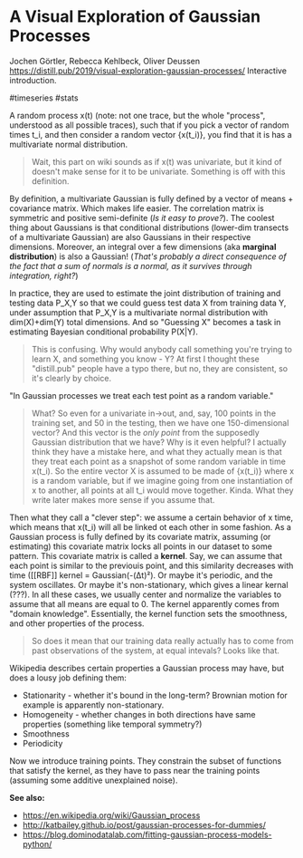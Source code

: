 # A Visual Exploration of Gaussian Processes
Jochen Görtler, Rebecca Kehlbeck, Oliver Deussen
https://distill.pub/2019/visual-exploration-gaussian-processes/
Interactive introduction.

#timeseries #stats

A random process x(t) (note: not one trace, but the whole "process", understood as all possible traces), such that if you pick a vector of random times t_i, and then consider a random vector {x(t_i)}, you find that it is has a multivariate normal distribution. 

> Wait, this part on wiki sounds as if x(t) was univariate, but it kind of doesn't make sense for it to be univariate. Something is off with this definition.

By definition, a multivariate Gaussian is fully defined by a vector of means + covariance matrix. Which makes life easier. The correlation matrix is symmetric and positive semi-definite (_Is it easy to prove?_). The coolest thing about Gaussians is that conditional distributions (lower-dim transects of a multivariate Gaussian) are also Gaussians in their respective dimensions. Moreover, an integral over a few dimensions (aka **marginal distribution**) is also a Gaussian! (_That's probably a direct consequence of the fact that a sum of normals is a normal, as it survives through integration, right?_)

In practice, they are used to estimate the joint distribution of training and testing data P_X,Y so that we could guess test data X from training data Y, under assumption that P_X,Y is a multivariate normal distribution with dim(X)+dim(Y) total dimensions. And so "Guessing X" becomes a task in estimating Bayesian conditional probability P(X|Y). 

> This is confusing. Why would anybody call something you're trying to learn X, and something you know - Y? At first I thought these "distill.pub" people have a typo there, but no, they are consistent, so it's clearly by choice.

"In Gaussian processes we treat each test point as a random variable."

> What? So even for a univariate in->out, and, say, 100 points in the training set, and 50 in the testing, then we have one 150-dimensional vector? And this vector is the _only point_ from the supposedly Gaussian distribution that we have? Why is it even helpful?
> I actually think they have a mistake here, and what they actually mean is that they treat each point as a snapshot of some random variable in time x(t_i). So the entire vector X is assumed to be made of {x(t_i)} where x is a random variable, but if we imagine going from one instantiation of x to another, all points at all t_i would move together. Kinda. What they write later makes more sense if you assume that.

Then what they call a "clever step": we assume a certain behavior of x time, which means that x(t_i) will all be linked ot each other in some fashion. As a Gaussian process is fully defined by its covariate matrix, assuming (or estimating) this covariate matrix locks all points in our dataset to some pattern. This covariate matrix is called a **kernel**. Say, we can assume that each point is similar to the previouis point, and this similarity decreases with time ([[RBF]] kernel = Gaussian(-(Δt)²). Or maybe it's periodic, and the system oscillates. Or maybe it's non-stationary, which gives a linear kernal (???). In all these cases, we usually center and normalize the variables to assume that all means are equal to 0. The kernel apparently comes from "domain knowledge". Essentially, the kernel function sets the smoothness, and other properties of the process.

> So does it mean that our training data really actually has to come from past observations of the system, at equal intevals? Looks like that.

Wikipedia describes certain properties a Gaussian process may have, but does a lousy job defining them:
* Stationarity - whether it's bound in the long-term? Brownian motion for example is apparently non-stationary.
* Homogeneity - whether changes in both directions have same properties (something like temporal symmetry?)
* Smoothness
* Periodicity

Now we introduce training points. They constrain the subset of functions that satisfy the kernel, as they have to pass near  the training points (assuming some additive unexplained noise).

**See also:**
* https://en.wikipedia.org/wiki/Gaussian_process
* http://katbailey.github.io/post/gaussian-processes-for-dummies/
* https://blog.dominodatalab.com/fitting-gaussian-process-models-python/